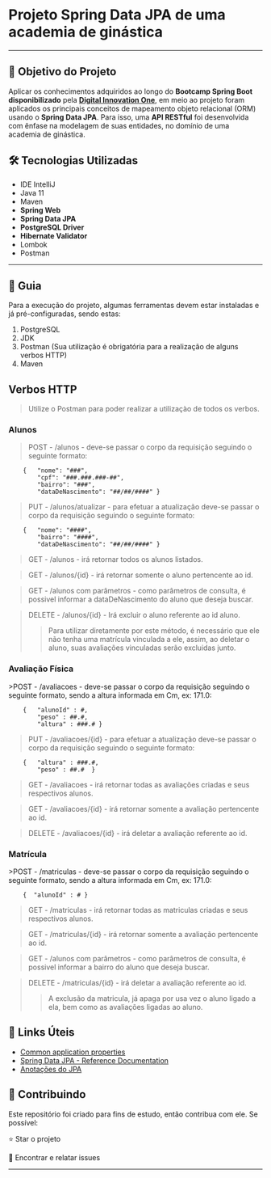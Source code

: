 <h1> Projeto Spring Data JPA de uma academia de ginástica </h1>

<hr>

<h2>🎯 Objetivo do Projeto</h2>
<p> Aplicar os conhecimentos adquiridos ao longo do <strong>Bootcamp Spring Boot disponibilizado</strong>  pela <a href="https://dio.me/"><strong> Digital Innovation One</strong></a>, em meio ao projeto foram aplicados os principais conceitos de mapeamento objeto relacional (ORM) usando o <strong>Spring Data JPA</strong>. Para isso, uma <strong>API RESTful</strong> foi desenvolvida com ênfase na modelagem de suas entidades, no domínio de uma academia de ginástica.</p>

<h2>🛠 Tecnologias Utilizadas</h2>

<ul>
    <li>IDE IntelliJ</li>
    <li>Java 11</li>
    <li>Maven</li>
    <li><strong>Spring Web</strong></li>
    <li><strong>Spring Data JPA</strong></li>
    <li><strong>PostgreSQL Driver</strong></li>
    <li><strong>Hibernate Validator</strong></li>
    <li>Lombok</li>
    <li>Postman</li>
</ul>

<hr>

<h2> 🚦 Guia </h2>
<p>Para a execução do projeto, algumas ferramentas devem estar instaladas e já pré-configuradas, sendo estas:</p>

<ol>
    <li> PostgreSQL </li>
    <li> JDK </li>
    <li> Postman (Sua utilização é obrigatória para a realização de alguns verbos HTTP) </li>
    <li> Maven </li>
</ol>


<h2> Verbos HTTP </h2>

>Utilize o Postman para poder realizar a utilizaçào de todos os verbos.

<h3>Alunos</h3>

>POST - /alunos - deve-se passar o corpo da requisição seguindo o seguinte formato:

        
        {   "nome": "###",
            "cpf": "###.###.###-##", 
            "bairro": "###", 
            "dataDeNascimento": "##/##/####" }
        
>PUT - /alunos/atualizar - para efetuar a atualização deve-se passar o corpo da requisição seguindo o seguinte formato:

        {   "nome": "####",
            "bairro": "####",
            "dataDeNascimento": "##/##/####" }

>GET - /alunos - irá retornar todos os alunos listados.

>GET - /alunos/{id} - irá retornar somente o aluno pertencente ao id.

>GET - /alunos com parâmetros - como parâmetros de consulta, é possivel informar a dataDeNascimento do aluno que deseja buscar.

>DELETE - /alunos/{id} - Irá excluir o aluno referente ao id aluno.
>  > Para utilizar diretamente por este método, é necessário que ele não tenha uma matrícula vinculada a ele, assim, ao deletar o aluno, suas avaliações vinculadas serão excluidas junto.

<h3>Avaliação Física</h3>
>POST - /avaliacoes - deve-se passar o corpo da requisição seguindo o seguinte formato, sendo a altura informada em Cm, ex: 171.0:


        {   "alunoId" : #,
            "peso" : ##.#,
            "altura" : ###.# }

>PUT - /avaliacoes/{id} - para efetuar a atualização deve-se passar o corpo da requisição seguindo o seguinte formato:

        {   "altura" : ###.#,
            "peso" : ##.#  }

>GET - /avaliacoes - irá retornar todas as avaliações criadas e seus respectivos alunos.

>GET - /avaliacoes/{id} - irá retornar somente a avaliação pertencente ao id.

>DELETE - /avaliacoes/{id} - irá deletar a avaliação referente ao id.


<h3>Matrícula</h3>
>POST - /matriculas - deve-se passar o corpo da requisição seguindo o seguinte formato, sendo a altura informada em Cm, ex: 171.0:


        {  "alunoId" : # }

>GET - /matriculas - irá retornar todas as matriculas criadas e seus respectivos alunos.

>GET - /matriculas/{id} - irá retornar somente a avaliação pertencente ao id.

>GET - /alunos com parâmetros - como parâmetros de consulta, é possivel informar a bairro do aluno que deseja buscar.

>DELETE - /matriculas/{id} - irá deletar a avaliação referente ao id.
> > A exclusão da matricula, já apaga por usa vez o aluno ligado a ela, bem como as avaliações ligadas ao aluno.

<h2>🔗 Links Úteis</h2>
<ul>
    <li><a href="https://docs.spring.io/spring-boot/docs/2.0.x/reference/html/common-application-properties.html">Common application properties</a></li>
    <li><a href="https://docs.spring.io/spring-data/jpa/docs/current/reference/html/#jpa.repositories">Spring Data JPA - Reference Documentation</a></li>
    <li><a href="https://strn.com.br/artigos/2018/12/11/todas-as-anotações-do-jpa-anotações-de-mapeamento/">Anotações do JPA</a> </li>
</ul>


<h2> 🤝 Contribuindo </h2>

Este repositório foi criado para fins de estudo, então contribua com ele.
Se possível:

⭐️  Star o projeto

🐛 Encontrar e relatar issues

<hr>



